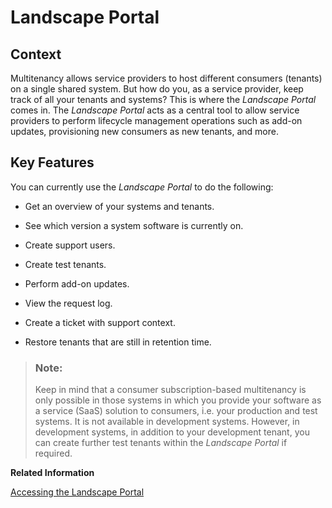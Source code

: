 <!-- loio5eb70fb003954619b09224167a0afaa4 -->

# Landscape Portal



<a name="loio5eb70fb003954619b09224167a0afaa4__section_jgb_4qp_qmb"/>

## Context

Multitenancy allows service providers to host different consumers \(tenants\) on a single shared system. But how do you, as a service provider, keep track of all your tenants and systems? This is where the *Landscape Portal* comes in. The *Landscape Portal* acts as a central tool to allow service providers to perform lifecycle management operations such as add-on updates, provisioning new consumers as new tenants, and more.



<a name="loio5eb70fb003954619b09224167a0afaa4__section_pfdb_bfm_rqp_qmb"/>

## Key Features

You can currently use the *Landscape Portal* to do the following:

-   Get an overview of your systems and tenants.

-   See which version a system software is currently on.

-   Create support users.

-   Create test tenants.

-   Perform add-on updates.

-   View the request log.

-   Create a ticket with support context.

-   Restore tenants that are still in retention time.


> ### Note:  
> Keep in mind that a consumer subscription-based multitenancy is only possible in those systems in which you provide your software as a service \(SaaS\) solution to consumers, i.e. your production and test systems. It is not available in development systems. However, in development systems, in addition to your development tenant, you can create further test tenants within the *Landscape Portal* if required.

**Related Information**  


[Accessing the Landscape Portal](accessing-the-landscape-portal-2e1e393.md)



